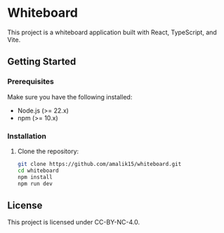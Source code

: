 # Whiteboard

This project is a whiteboard application built with React, TypeScript, and Vite.

## Getting Started

### Prerequisites

Make sure you have the following installed:

- Node.js (>= 22.x)
- npm (>= 10.x)

### Installation

1. Clone the repository:

   ```sh
   git clone https://github.com/amalik15/whiteboard.git
   cd whiteboard
   npm install
   npm run dev
   ```

## License

This project is licensed under CC-BY-NC-4.0.
